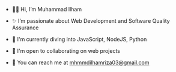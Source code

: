 - :man_technologist: Hi, I’m Muhammad Ilham 

- ✨ I’m passionate about Web Development and Software Quality Assurance

- 📖 I'm currently diving into JavaScript, NodeJS, Python

- 🤝 I'm open to collaborating on web projects
  
- 📧 You can reach me at mhmmdilhamriza03@gmail.com
  
<!--
**MuhammadIlham202310021/MuhammadIlham202310021** is a ✨ _special_ ✨ repository because its `README.md` (this file) appears on your GitHub profile.

Here are some ideas to get you started:

- 👋 Hi, I’m Muhammad Ilham
- 💡  I’m passionate about Web Development and Software Quality Assurance
- 📚 I'm currently diving into JavaScript, NodeJS, Python
- 🤝 
- 📧 You can reach me at mhmmdilhamriza03@gmail.com
-->

